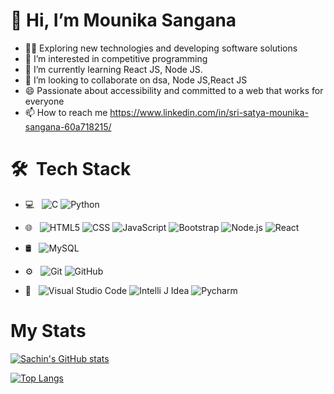 
#  👋 Hi, I’m Mounika Sangana
- 👨‍🔬 Exploring new technologies and developing software solutions
- 👀 I’m interested in competitive programming
- 🌱 I’m currently learning React JS, Node JS.
- 👯 I’m looking to collaborate on dsa, Node JS,React JS
- 😄 Passionate about accessibility and committed to a web that works for everyone
- 📫 How to reach me https://www.linkedin.com/in/sri-satya-mounika-sangana-60a718215/

# 🛠 &nbsp;Tech Stack

- 💻 &nbsp;
  ![C](https://img.shields.io/badge/-C-333333?style=flat&logo=C%2B%2B&logoColor=00599C)
  ![Python](https://img.shields.io/badge/-Python-333333?style=flat&logo=python)
- 🌐 &nbsp;
  ![HTML5](https://img.shields.io/badge/-HTML5-333333?style=flat&logo=HTML5)
  ![CSS](https://img.shields.io/badge/-CSS-333333?style=flat&logo=CSS3&logoColor=1572B6)
  ![JavaScript](https://img.shields.io/badge/-JavaScript-333333?style=flat&logo=javascript)
  ![Bootstrap](https://img.shields.io/badge/-Bootstrap-333333?style=flat&logo=bootstrap&logoColor=563D7C)
  ![Node.js](https://img.shields.io/badge/-Node.js-333333?style=flat&logo=node.js)
  ![React](https://img.shields.io/badge/-React-333333?style=flat&logo=react)
- 🛢 &nbsp;
  ![MySQL](https://img.shields.io/badge/-MySQL-333333?style=flat&logo=mysql)
- ⚙️ &nbsp;
  ![Git](https://img.shields.io/badge/-Git-333333?style=flat&logo=git)
  ![GitHub](https://img.shields.io/badge/-GitHub-333333?style=flat&logo=github)
 
- 🔧 &nbsp;
  ![Visual Studio Code](https://img.shields.io/badge/-Visual%20Studio%20Code-333333?style=flat&logo=visual-studio-code&logoColor=007ACC)
  ![Intelli J Idea](https://img.shields.io/badge/IntelliJ--333333?style=flat&logo=intellijidea)
  ![Pycharm](https://img.shields.io/badge/-Pycharm-333333?style=flat&logo=pycharm&logoColor=2C2255)


# My Stats
[![Sachin's GitHub stats](https://github-readme-stats.vercel.app/api?username=mounikasangana0126&count_private=true&show_icons=true&theme=radical)](https://github.com/anuraghazra/github-readme-stats)

[![Top Langs](https://github-readme-stats.vercel.app/api/top-langs/?username=mounikasangana0126)](https://github.com/anuraghazra/github-readme-stats)






<!---
mounikasangana0126/mounikasangana0126 is a ✨ special ✨ repository because its `README.md` (this file) appears on your GitHub profile.
You can click the Preview link to take a look at your changes.
--->
